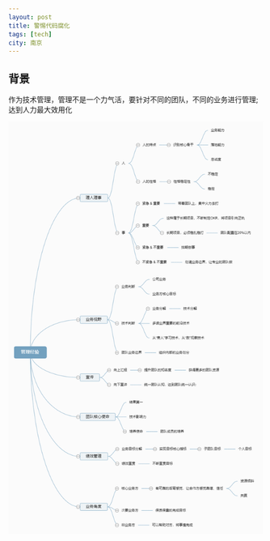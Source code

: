 ```yaml
---
layout: post
title: 警惕代码腐化
tags: [tech]
city: 南京
---
```



背景
---------
作为技术管理，管理不是一个力气活，要针对不同的团队，不同的业务进行管理;达到人力最大效用化



![管理经验脑图](/images/manager-exprience.png)
